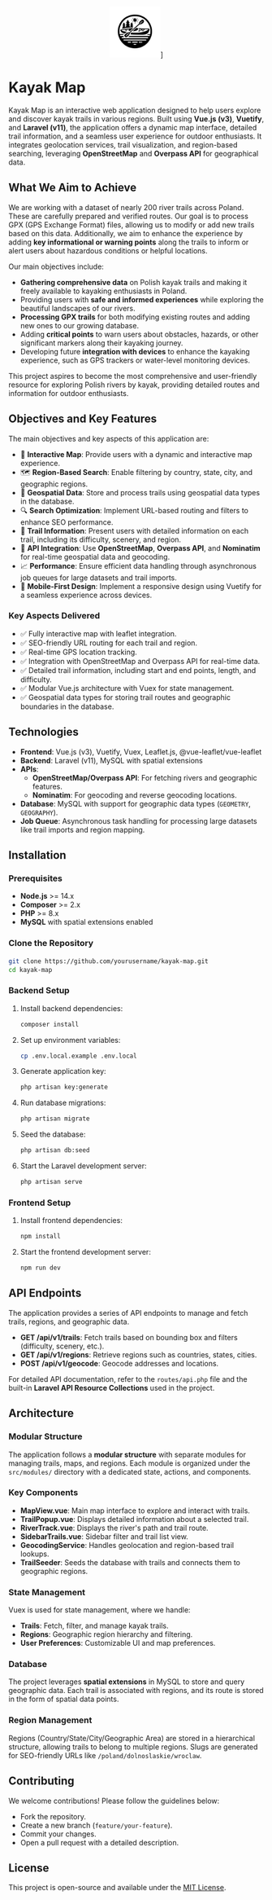 <p align="center">
<img src="https://raw.githubusercontent.com/kamz8/kayak-map/83063955dca762ba4395eca31f79e47b433119ed/storage/app/public/assets/logo.svg?token=ADYFBHEYWEUZ4ZFDDHTEEI3IJFBES
    " width="100" alt="Kayak Map Logo">]
</p>

# Kayak Map

Kayak Map is an interactive web application designed to help users explore and discover kayak trails in various regions. Built using **Vue.js (v3)**, **Vuetify**, and **Laravel (v11)**, the application offers a dynamic map interface, detailed trail information, and a seamless user experience for outdoor enthusiasts. It integrates geolocation services, trail visualization, and region-based searching, leveraging **OpenStreetMap** and **Overpass API** for geographical data.

## What We Aim to Achieve

We are working with a dataset of nearly 200 river trails across Poland. These are carefully prepared and verified routes. Our goal is to process GPX (GPS Exchange Format) files, allowing us to modify or add new trails based on this data. Additionally, we aim to enhance the experience by adding **key informational or warning points** along the trails to inform or alert users about hazardous conditions or helpful locations.

Our main objectives include:

- **Gathering comprehensive data** on Polish kayak trails and making it freely available to kayaking enthusiasts in Poland.
- Providing users with **safe and informed experiences** while exploring the beautiful landscapes of our rivers.
- **Processing GPX trails** for both modifying existing routes and adding new ones to our growing database.
- Adding **critical points** to warn users about obstacles, hazards, or other significant markers along their kayaking journey.
- Developing future **integration with devices** to enhance the kayaking experience, such as GPS trackers or water-level monitoring devices.

This project aspires to become the most comprehensive and user-friendly resource for exploring Polish rivers by kayak, providing detailed routes and information for outdoor enthusiasts.

## Objectives and Key Features

The main objectives and key aspects of this application are:

- :compass: **Interactive Map**: Provide users with a dynamic and interactive map experience.
- :world_map: **Region-Based Search**: Enable filtering by country, state, city, and geographic regions.
- :triangular_ruler: **Geospatial Data**: Store and process trails using geospatial data types in the database.
- :mag: **Search Optimization**: Implement URL-based routing and filters to enhance SEO performance.
- :bookmark_tabs: **Trail Information**: Present users with detailed information on each trail, including its difficulty, scenery, and region.
- :satellite: **API Integration**: Use **OpenStreetMap**, **Overpass API**, and **Nominatim** for real-time geospatial data and geocoding.
- :chart_with_upwards_trend: **Performance**: Ensure efficient data handling through asynchronous job queues for large datasets and trail imports.
- :iphone: **Mobile-First Design**: Implement a responsive design using Vuetify for a seamless experience across devices.

### Key Aspects Delivered

- :white_check_mark: Fully interactive map with leaflet integration.
- :white_check_mark: SEO-friendly URL routing for each trail and region.
- :white_check_mark: Real-time GPS location tracking.
- :white_check_mark: Integration with OpenStreetMap and Overpass API for real-time data.
- :white_check_mark: Detailed trail information, including start and end points, length, and difficulty.
- :white_check_mark: Modular Vue.js architecture with Vuex for state management.
- :white_check_mark: Geospatial data types for storing trail routes and geographic boundaries in the database.

## Technologies

- **Frontend**: Vue.js (v3), Vuetify, Vuex, Leaflet.js, @vue-leaflet/vue-leaflet
- **Backend**: Laravel (v11), MySQL with spatial extensions
- **APIs**:
  - **OpenStreetMap/Overpass API**: For fetching rivers and geographic features.
  - **Nominatim**: For geocoding and reverse geocoding locations.
- **Database**: MySQL with support for geographic data types (`GEOMETRY`, `GEOGRAPHY`).
- **Job Queue**: Asynchronous task handling for processing large datasets like trail imports and region mapping.

## Installation

### Prerequisites

- **Node.js** >= 14.x
- **Composer** >= 2.x
- **PHP** >= 8.x
- **MySQL** with spatial extensions enabled

### Clone the Repository

```bash
git clone https://github.com/yourusername/kayak-map.git
cd kayak-map
```

### Backend Setup

1. Install backend dependencies:
   ```bash
   composer install
   ```

2. Set up environment variables:
   ```bash
   cp .env.local.example .env.local
   ```

3. Generate application key:
   ```bash
   php artisan key:generate
   ```

4. Run database migrations:
   ```bash
   php artisan migrate
   ```

5. Seed the database:
   ```bash
   php artisan db:seed
   ```

6. Start the Laravel development server:
   ```bash
   php artisan serve
   ```

### Frontend Setup

1. Install frontend dependencies:
   ```bash
   npm install
   ```

2. Start the frontend development server:
   ```bash
   npm run dev
   ```

## API Endpoints

The application provides a series of API endpoints to manage and fetch trails, regions, and geographic data.

- **GET /api/v1/trails**: Fetch trails based on bounding box and filters (difficulty, scenery, etc.).
- **GET /api/v1/regions**: Retrieve regions such as countries, states, cities.
- **POST /api/v1/geocode**: Geocode addresses and locations.

For detailed API documentation, refer to the `routes/api.php` file and the built-in **Laravel API Resource Collections** used in the project.

## Architecture

### Modular Structure

The application follows a **modular structure** with separate modules for managing trails, maps, and regions. Each module is organized under the `src/modules/` directory with a dedicated state, actions, and components.

### Key Components

- **MapView.vue**: Main map interface to explore and interact with trails.
- **TrailPopup.vue**: Displays detailed information about a selected trail.
- **RiverTrack.vue**: Displays the river's path and trail route.
- **SidebarTrails.vue**: Sidebar filter and trail list view.
- **GeocodingService**: Handles geolocation and region-based trail lookups.
- **TrailSeeder**: Seeds the database with trails and connects them to geographic regions.

### State Management

Vuex is used for state management, where we handle:
- **Trails**: Fetch, filter, and manage kayak trails.
- **Regions**: Geographic region hierarchy and filtering.
- **User Preferences**: Customizable UI and map preferences.

### Database

The project leverages **spatial extensions** in MySQL to store and query geographic data. Each trail is associated with regions, and its route is stored in the form of spatial data points.

### Region Management

Regions (Country/State/City/Geographic Area) are stored in a hierarchical structure, allowing trails to belong to multiple regions. Slugs are generated for SEO-friendly URLs like `/poland/dolnoslaskie/wroclaw`.

## Contributing

We welcome contributions! Please follow the guidelines below:
- Fork the repository.
- Create a new branch (`feature/your-feature`).
- Commit your changes.
- Open a pull request with a detailed description.

## License

This project is open-source and available under the [MIT License](LICENSE).


